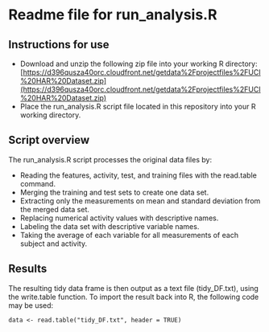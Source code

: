# Readme file for run_analysis.R 

## Instructions for use
* Download and unzip the following zip file into your working R directory: [https://d396qusza40orc.cloudfront.net/getdata%2Fprojectfiles%2FUCI%20HAR%20Dataset.zip](https://d396qusza40orc.cloudfront.net/getdata%2Fprojectfiles%2FUCI%20HAR%20Dataset.zip)
* Place the run_analysis.R script file located in this repository into your R working directory.

## Script overview
The run_analysis.R script processes the original data files by:
* Reading the features, activity, test, and training files with the read.table command.
* Merging the training and test sets to create one data set.
* Extracting only the measurements on mean and standard deviation from the merged data set.
* Replacing numerical activity values with descriptive names.
* Labeling the data set with descriptive variable names. 
* Taking the average of each variable for all measurements of each subject and activity.

## Results
The resulting tidy data frame is then output as a text file (tidy_DF.txt), using the write.table function.  To import the result back into R, the following code may be used:
```
data <- read.table("tidy_DF.txt", header = TRUE)
```
